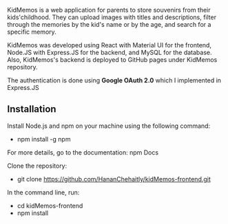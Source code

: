 KidMemos is a web application for parents to store souvenirs from their kids'childhood. They can upload images with titles and descriptions, 
filter through the memories by the kid's name or by the age, and search for a specific memory.

KidMemos was developed using React with Material UI for the frontend, Node.JS with Express.JS for the backend, and MySQL for the database. 
Also, KidMemos's backend is deployed to GitHub pages under KidMemos repository.

The authentication is done using **Google OAuth 2.0** which I implemented in Express.JS

## Installation

Install Node.js and npm on your machine using the following command:

- npm install -g npm

For more details, go to the documentation: npm Docs

Clone the repository:

- git clone https://github.com/HananChehaitly/kidMemos-frontend.git

In the command line, run:

- cd kidMemos-frontend
- npm install
